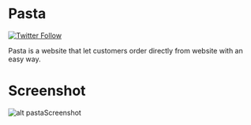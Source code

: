 # Pasta

[![Twitter Follow](https://img.shields.io/twitter/follow/widowicaksono.svg?style=social)](https://twitter.com/widowicaksono)

Pasta is a website that let customers order directly from website with an easy way.

# Screenshot

![alt pastaScreenshot](https://i.imgur.com/m9E68sx.jpg)
